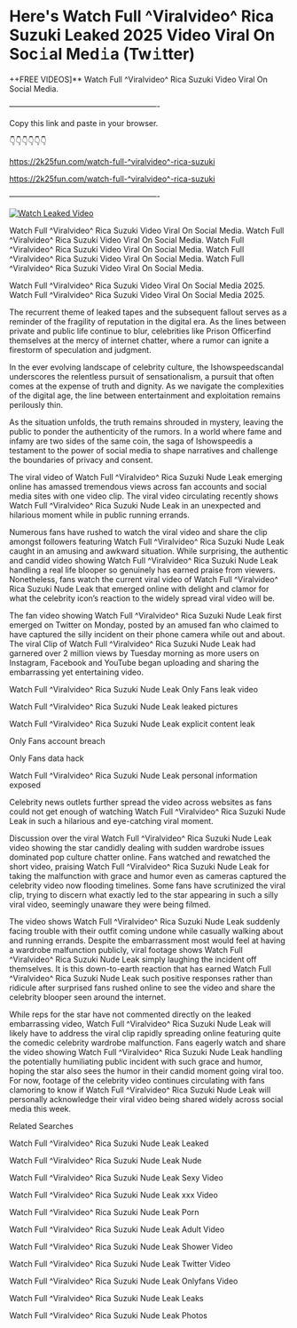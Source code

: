 # Here's Watch Full ^Viralvideo^ Rica Suzuki Leaked 2025 Video Viral On Soc𝚒al Med𝚒a (Tw𝚒tter)

++FREE VIDEOS]** Watch Full ^Viralvideo^ Rica Suzuki Video Viral On Social Media.

———————————————————-

Copy this link and paste in your browser.

👇👇👇👇👇👇

https://2k25fun.com/watch-full-^viralvideo^-rica-suzuki

https://2k25fun.com/watch-full-^viralvideo^-rica-suzuki

———————————————————-

[![Watch Leaked Video](https://miro.medium.com/v2/resize:fit:828/format:webp/1*cilzJN44JGOrTw9NJCrNHA.gif "Watch Leaked Video")](https://2k25fun.com/watch-full-^viralvideo^-rica-suzuki)

Watch Full ^Viralvideo^ Rica Suzuki Video Viral On Social Media. Watch Full ^Viralvideo^ Rica Suzuki Video Viral On Social Media. Watch Full ^Viralvideo^ Rica Suzuki Video Viral On Social Media. Watch Full ^Viralvideo^ Rica Suzuki Video Viral On Social Media. Watch Full ^Viralvideo^ Rica Suzuki Video Viral On Social Media.

Watch Full ^Viralvideo^ Rica Suzuki Video Viral On Social Media 2025. Watch Full ^Viralvideo^ Rica Suzuki Video Viral On Social Media 2025.

The recurrent theme of leaked tapes and the subsequent fallout serves as a reminder of the fragility of reputation in the digital era. As the lines between private and public life continue to blur, celebrities like Prison Officerfind themselves at the mercy of internet chatter, where a rumor can ignite a firestorm of speculation and judgment.

In the ever evolving landscape of celebrity culture, the Ishowspeedscandal underscores the relentless pursuit of sensationalism, a pursuit that often comes at the expense of truth and dignity. As we navigate the complexities of the digital age, the line between entertainment and exploitation remains perilously thin.

As the situation unfolds, the truth remains shrouded in mystery, leaving the public to ponder the authenticity of the rumors. In a world where fame and infamy are two sides of the same coin, the saga of Ishowspeedis a testament to the power of social media to shape narratives and challenge the boundaries of privacy and consent.

The viral video of Watch Full ^Viralvideo^ Rica Suzuki Nude Leak emerging online has amassed tremendous views across fan accounts and social media sites with one video clip. The viral video circulating recently shows Watch Full ^Viralvideo^ Rica Suzuki Nude Leak in an unexpected and hilarious moment while in public running errands.

Numerous fans have rushed to watch the viral video and share the clip amongst followers featuring Watch Full ^Viralvideo^ Rica Suzuki Nude Leak caught in an amusing and awkward situation. While surprising, the authentic and candid video showing Watch Full ^Viralvideo^ Rica Suzuki Nude Leak handling a real life blooper so genuinely has earned praise from viewers. Nonetheless, fans watch the current viral video of Watch Full ^Viralvideo^ Rica Suzuki Nude Leak that emerged online with delight and clamor for what the celebrity icon’s reaction to the widely spread viral video will be.

The fan video showing Watch Full ^Viralvideo^ Rica Suzuki Nude Leak first emerged on Twitter on Monday, posted by an amused fan who claimed to have captured the silly incident on their phone camera while out and about. The viral Clip of Watch Full ^Viralvideo^ Rica Suzuki Nude Leak had garnered over 2 million views by Tuesday morning as more users on Instagram, Facebook and YouTube began uploading and sharing the embarrassing yet entertaining video.

Watch Full ^Viralvideo^ Rica Suzuki Nude Leak Only Fans leak video

Watch Full ^Viralvideo^ Rica Suzuki Nude Leak leaked pictures

Watch Full ^Viralvideo^ Rica Suzuki Nude Leak explicit content leak

Only Fans account breach

Only Fans data hack

Watch Full ^Viralvideo^ Rica Suzuki Nude Leak personal information exposed

Celebrity news outlets further spread the video across websites as fans could not get enough of watching Watch Full ^Viralvideo^ Rica Suzuki Nude Leak in such a hilarious and eye-catching viral moment.

Discussion over the viral Watch Full ^Viralvideo^ Rica Suzuki Nude Leak video showing the star candidly dealing with sudden wardrobe issues dominated pop culture chatter online. Fans watched and rewatched the short video, praising Watch Full ^Viralvideo^ Rica Suzuki Nude Leak for taking the malfunction with grace and humor even as cameras captured the celebrity video now flooding timelines. Some fans have scrutinized the viral clip, trying to discern what exactly led to the star appearing in such a silly viral video, seemingly unaware they were being filmed.

The video shows Watch Full ^Viralvideo^ Rica Suzuki Nude Leak suddenly facing trouble with their outfit coming undone while casually walking about and running errands. Despite the embarrassment most would feel at having a wardrobe malfunction publicly, viral footage shows Watch Full ^Viralvideo^ Rica Suzuki Nude Leak simply laughing the incident off themselves. It is this down-to-earth reaction that has earned Watch Full ^Viralvideo^ Rica Suzuki Nude Leak such positive responses rather than ridicule after surprised fans rushed online to see the video and share the celebrity blooper seen around the internet.

While reps for the star have not commented directly on the leaked embarrassing video, Watch Full ^Viralvideo^ Rica Suzuki Nude Leak will likely have to address the viral clip rapidly spreading online featuring quite the comedic celebrity wardrobe malfunction. Fans eagerly watch and share the video showing Watch Full ^Viralvideo^ Rica Suzuki Nude Leak handling the potentially humiliating public incident with such grace and humor, hoping the star also sees the humor in their candid moment going viral too. For now, footage of the celebrity video continues circulating with fans clamoring to know if Watch Full ^Viralvideo^ Rica Suzuki Nude Leak will personally acknowledge their viral video being shared widely across social media this week.

Related Searches

Watch Full ^Viralvideo^ Rica Suzuki Nude Leak Leaked

Watch Full ^Viralvideo^ Rica Suzuki Nude Leak Nude

Watch Full ^Viralvideo^ Rica Suzuki Nude Leak Sexy Video

Watch Full ^Viralvideo^ Rica Suzuki Nude Leak xxx Video

Watch Full ^Viralvideo^ Rica Suzuki Nude Leak Porn

Watch Full ^Viralvideo^ Rica Suzuki Nude Leak Adult Video

Watch Full ^Viralvideo^ Rica Suzuki Nude Leak Shower Video

Watch Full ^Viralvideo^ Rica Suzuki Nude Leak Twitter Video

Watch Full ^Viralvideo^ Rica Suzuki Nude Leak Onlyfans Video

Watch Full ^Viralvideo^ Rica Suzuki Nude Leak Leaks

Watch Full ^Viralvideo^ Rica Suzuki Nude Leak Photos